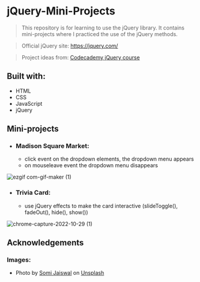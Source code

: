 # jQuery-Mini-Projects

> This repository is for learning to use the jQuery library. It contains mini-projects where I practiced the use of the jQuery methods.

> Official jQuery site: https://jquery.com/

> Project ideas from: [Codecademy jQuery course](https://www.codecademy.com/learn/learn-jquery)

## Built with:

- HTML
- CSS
- JavaScript
- jQuery

## Mini-projects
* ### Madison Square Market:
   - click event on the dropdown elements, the dropdown menu appears
   - on mouseleave event the dropdown menu disappears

![ezgif com-gif-maker (1)](https://user-images.githubusercontent.com/79658534/204545918-9e209fc7-7eb9-4889-9186-1a730c384595.gif)

* ### Trivia Card:
   - use jQuery effects to make the card interactive (slideToggle(), fadeOut(), hide(), show())
   
![chrome-capture-2022-10-29 (1)](https://user-images.githubusercontent.com/79658534/204587881-762de15a-85c7-4f9a-b0ec-b12e8319ea7a.gif)

## Acknowledgements

### Images:

- Photo by <a href="https://unsplash.com/@somijaiswal_fotografia?utm_source=unsplash&utm_medium=referral&utm_content=creditCopyText">Somi Jaiswal</a> on <a href="https://unsplash.com/s/photos/market?utm_source=unsplash&utm_medium=referral&utm_content=creditCopyText">Unsplash</a>
